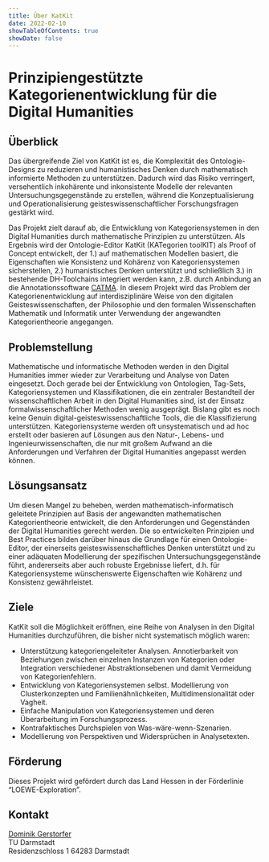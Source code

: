 ```yaml
---
title: Über KatKit
date: 2022-02-10
showTableOfContents: true
showDate: false
---
```


# Prinzipiengestützte Kategorienentwicklung für die Digital Humanities

## Überblick

Das übergreifende Ziel von KatKit ist es, die Komplexität des Ontologie-Designs zu reduzieren und humanistisches Denken durch mathematisch informierte Methoden zu unterstützen. Dadurch wird das Risiko verringert, versehentlich inkohärente und inkonsistente Modelle der relevanten Untersuchungsgegenstände zu erstellen, während die Konzeptualisierung und Operationalisierung geisteswissenschaftlicher Forschungsfragen gestärkt wird.

Das Projekt zielt darauf ab, die Entwicklung von Kategoriensystemen in den Digital Humanities durch mathematische Prinzipien zu unterstützen. Als Ergebnis wird der Ontologie-Editor KatKit (KATegorien toolKIT) als Proof of Concept entwickelt, der 1.) auf mathematischen Modellen basiert, die Eigenschaften wie Konsistenz und Kohärenz von Kategoriensystemen sicherstellen, 2.) humanistisches Denken unterstützt und schließlich 3.) in bestehende DH-Toolchains integriert werden kann, z.B. durch Anbindung an die Annotationssoftware [CATMA](https://www.catma.de). In diesem Projekt wird das Problem der Kategorienentwicklung auf interdisziplinäre Weise von den digitalen Geisteswissenschaften, der Philosophie und den formalen Wissenschaften Mathematik und Informatik unter Verwendung der angewandten Kategorientheorie angegangen. 

## Problemstellung

Mathematische und informatische Methoden werden in den Digital Humanities immer wieder zur Verarbeitung und Analyse von Daten eingesetzt. Doch gerade bei der Entwicklung von Ontologien, Tag-Sets, Kategoriensystemen und Klassifikationen, die ein zentraler Bestandteil der wissenschaftlichen Arbeit in den Digital Humanities sind, ist der Einsatz formalwissenschaftlicher Methoden wenig ausgeprägt. Bislang gibt es noch keine Genuin digital-geisteswissenschaftliche Tools, die die Klassifizierung unterstützen. Kategoriensysteme werden oft unsystematisch und ad hoc erstellt oder basieren auf Lösungen aus den Natur-, Lebens- und Ingenieurwissenschaften, die nur mit großem Aufwand an die Anforderungen und Verfahren der Digital Humanities angepasst werden können.  

## Lösungsansatz

Um diesen Mangel zu beheben, werden mathematisch-informatisch geleitete Prinzipien auf Basis der angewandten mathematischen Kategorientheorie entwickelt, die den Anforderungen und Gegenständen der Digital Humanities gerecht werden. Die so entwickelten Prinzipien und Best Practices bilden darüber hinaus die Grundlage für einen Ontologie-Editor, der einerseits geisteswissenschaftliches Denken unterstützt und zu einer adäquaten Modellierung der spezifischen Untersuchungsgegenstände führt, andererseits aber auch robuste Ergebnisse liefert, d.h. für Kategoriensysteme wünschenswerte Eigenschaften wie Kohärenz und Konsistenz gewährleistet. 

## Ziele

KatKit soll die Möglichkeit eröffnen, eine Reihe von Analysen in den Digital Humanities durchzuführen, die bisher nicht systematisch möglich waren:
	
- Unterstützung kategoriengeleiteter Analysen. Annotierbarkeit von Beziehungen zwischen einzelnen Instanzen von Kategorien oder Integration verschiedener Abstraktionsebenen und damit Vermeidung von Kategorienfehlern.
- Entwicklung von Kategoriensystemen selbst. Modellierung von Clusterkonzepten und Familienähnlichkeiten, Multidimensionalität oder Vagheit.
- Einfache Manipulation von Kategoriensystemen und deren Überarbeitung im Forschungsprozess.
- Kontrafaktisches Durchspielen von Was-wäre-wenn-Szenarien.
- Modellierung von Perspektiven und Widersprüchen in Analysetexten.

## Förderung

Dieses Projekt wird gefördert durch das Land Hessen in der Förderlinie “LOEWE-Exploration”.

## Kontakt


[Dominik Gerstorfer](mailto:dominik.gerstorfer@tu-darmstadt.de)  
TU Darmstadt   
Residenzschloss 1
64283 Darmstadt  
